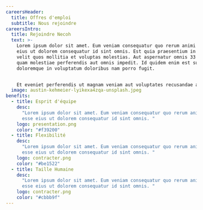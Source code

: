 ```yaml
---
careersHeader:
  title: Offres d'emploi
  subtitle: Nous rejoindre
careersIntro:
  title: Rejoindre Necoh
  text: >-
    Lorem ipsum dolor sit amet. Eum veniam consequatur quo rerum animi est esse
    eius ut dolorem consequatur id sint omnis. Est quia praesentium in dolores
    velit quos mollitia et voluptas molestias. Aut aspernatur omnis 33 pariatur
    quam molestiae perferendis aut omnis impedit. Id quidem enim est sunt
    doloremque in voluptatum doloribus nam porro fugit.


    Et eveniet perferendis ut magnam veniam aut voluptates recusandae ab quia impedit? Et beatae atque qui totam consequuntur ad enim omnis et tenetur quasi ad dolorum enim aut commodi quia? In autem deleniti eum quasi similique et eaque voluptas aut neque officiis. Aut repellendus Quis sit vitae suscipit ut maxime deserunt ea laborum praesentium.
  image: austin-kehmeier-lyikexa4zqa-unsplash.jpeg
benefits:
  - title: Esprit d'équipe
    desc:
      "Lorem ipsum dolor sit amet. Eum veniam consequatur quo rerum animi est
      esse eius ut dolorem consequatur id sint omnis. "
    logo: presentation.png
    color: "#f39200"
  - title: Flexibilité
    desc:
      "Lorem ipsum dolor sit amet. Eum veniam consequatur quo rerum animi est
      esse eius ut dolorem consequatur id sint omnis. "
    logo: contracter.png
    color: "#be1522"
  - title: Taille Humaine
    desc:
      "Lorem ipsum dolor sit amet. Eum veniam consequatur quo rerum animi est
      esse eius ut dolorem consequatur id sint omnis. "
    logo: contracter.png
    color: "#cbbb9f"
---
```

